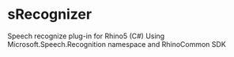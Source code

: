 # sRecognizer
Speech recognize plug-in for Rhino5 (C#)
Using Microsoft.Speech.Recognition namespace and RhinoCommon SDK

